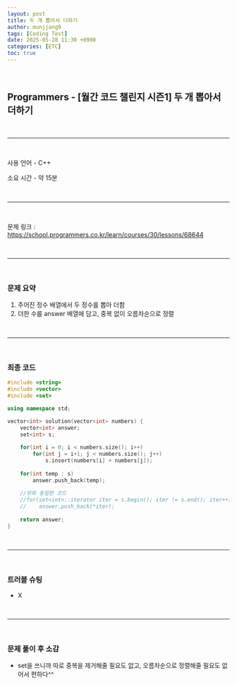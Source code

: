 ```yaml
---
layout: post
title: 두 개 뽑아서 더하기
author: munjjang9
tags: [Coding Test]
date: 2025-05-28 11:30 +0900
categories: [ETC]
toc: true
---
```


<br>

## Programmers - [월간 코드 챌린지 시즌1] 두 개 뽑아서 더하기

<br>

---

<br>

사용 언어 - C++

소요 시간 - 약 15분

<br>

---

<br>

문제 링크 : https://school.programmers.co.kr/learn/courses/30/lessons/68644

<br>

---

<br>

### 문제 요약

1. 주어진 정수 배열에서 두 정수를 뽑아 더함
2. 더한 수를 answer 배열에 담고, 중복 없이 오름차순으로 정렬

<br>

---

<br>

### 최종 코드

```cpp
#include <string>
#include <vector>
#include <set>

using namespace std;

vector<int> solution(vector<int> numbers) {
    vector<int> answer;
    set<int> s;
    
    for(int i = 0; i < numbers.size(); i++)
        for(int j = i+1; j < numbers.size(); j++)
            s.insert(numbers[i] + numbers[j]);
    
    for(int temp : s)
        answer.push_back(temp);
    
    //위와 동일한 코드
    //for(set<int>::iterator iter = s.begin(); iter != s.end(); iter++)
    //    answer.push_back(*iter);
    
    return answer;
}
```

<br>

---

<br>

### 트러블 슈팅
- X

<br>

---

<br>

### 문제 풀이 후 소감
- set을 쓰니까 따로 중복을 제거해줄 필요도 없고, 오름차순으로 정렬해줄 필요도 없어서 편하다^^